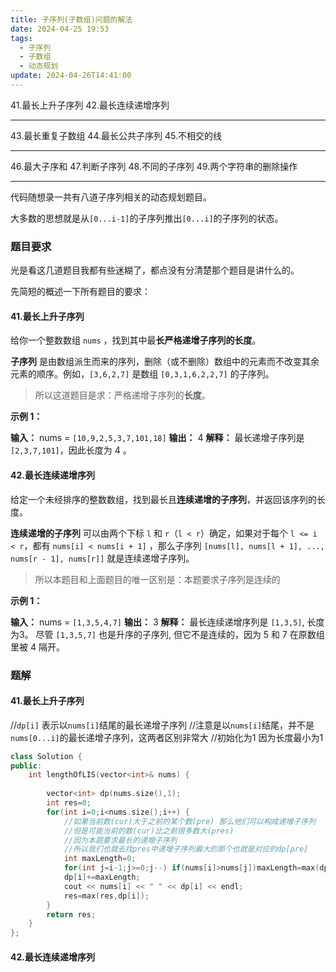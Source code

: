 ```yaml
---
title: 子序列(子数组)问题的解法
date: 2024-04-25 19:53
tags:
  - 子序列
  - 子数组
  - 动态规划
update: 2024-04-26T14:41:00
---
```


41.最长上升子序列
42.最长连续递增序列

---
43.最长重复子数组
44.最长公共子序列
45.不相交的线

---
46.最大子序和
47.判断子序列
48.不同的子序列
49.两个字符串的删除操作

---

代码随想录一共有八道子序列相关的动态规划题目。

大多数的思想就是从`[0...i-1]`的子序列推出`[0...i]`的子序列的状态。 

### 题目要求

光是看这几道题目我都有些迷糊了，都点没有分清楚那个题目是讲什么的。

先简短的概述一下所有题目的要求：

#### 41.最长上升子序列

给你一个整数数组 `nums` ，找到其中最**长严格递增子序列的长度**。

**子序列** 是由数组派生而来的序列，删除（或不删除）数组中的元素而不改变其余元素的顺序。例如，`[3,6,2,7]` 是数组 `[0,3,1,6,2,2,7]` 的子序列。

>所以这道题目是求：严格递增子序列的**长度**。

**示例 1：**

**输入：** nums = `[10,9,2,5,3,7,101,18]`
**输出：** 4
**解释：** 最长递增子序列是`[2,3,7,101]`，因此长度为 4 。

#### 42.最长连续递增序列

给定一个未经排序的整数数组，找到最长且**连续递增的子序列**，并返回该序列的长度。

**连续递增的子序列** 可以由两个下标 `l` 和 `r`（`l < r`）确定，如果对于每个 `l <= i < r`，都有 `nums[i] < nums[i + 1]` ，那么子序列 `[nums[l], nums[l + 1], ..., nums[r - 1], nums[r]]` 就是连续递增子序列。

>所以本题目和上面题目的唯一区别是：本题要求子序列是连续的

**示例 1：**

**输入：** nums = `[1,3,5,4,7]`
**输出：** 3
**解释：** 最长连续递增序列是 `[1,3,5]`, 长度为3。
尽管 `[1,3,5,7]` 也是升序的子序列, 但它不是连续的，因为 5 和 7 在原数组里被 4 隔开。

### 题解

#### 41.最长上升子序列

//`dp[i]` 表示以`nums[i]`结尾的最长递增子序列
//注意是以`nums[i]`结尾，并不是`nums[0...i]`的最长递增子序列，这两者区别非常大
//初始化为1 因为长度最小为1

```cpp
class Solution {
public:
    int lengthOfLIS(vector<int>& nums) {
       
        vector<int> dp(nums.size(),1);
        int res=0;
        for(int i=0;i<nums.size();i++) {
            //如果当前数(cur)大于之前的某个数(pre) 那么他们可以构成递增子序列
            //但是可能当前的数(cur)比之前很多数大(pres)
            //因为本题要求最长的递增子序列
            //所以我们也就去找pres中递增子序列最大的那个也就是对应的dp[pre]
            int maxLength=0;
            for(int j=i-1;j>=0;j--) if(nums[i]>nums[j])maxLength=max(dp[j],maxLength);
            dp[i]+=maxLength;
            cout << nums[i] << " " << dp[i] << endl;
            res=max(res,dp[i]);
        }
        return res;
    }
};
```
#### 42.最长连续递增序列
